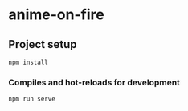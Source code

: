 # anime-on-fire

## Project setup
```
npm install
```

### Compiles and hot-reloads for development
```
npm run serve
```
